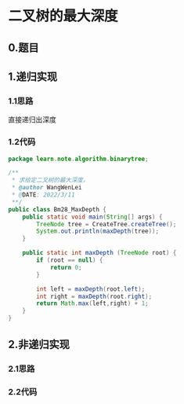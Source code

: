 # 二叉树的最大深度

## 0.题目 



## 1.递归实现
### 1.1思路
直接递归出深度

### 1.2代码
```java
package learn.note.algorithm.binarytree;

/**
 * 求给定二叉树的最大深度，
 * @author WangWenLei
 * @DATE: 2022/3/11
 **/
public class Bm28_MaxDepth {
    public static void main(String[] args) {
        TreeNode tree = CreateTree.createTree();
        System.out.println(maxDepth(tree));
    }

    public static int maxDepth (TreeNode root) {
        if (root == null) {
            return 0;
        }

        int left = maxDepth(root.left);
        int right = maxDepth(root.right);
        return Math.max(left,right) + 1;
    }
}
```

## 2.非递归实现
### 2.1思路
### 2.2代码

